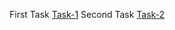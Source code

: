 First Task [Task-1](https://explorer.testnet.near.org/transactions/BbKLgywTMpcuzz6tawPaJzgNtQ7jW2EJES9ukcp1GTH9)
Second Task [Task-2](https://explorer.testnet.near.org/transactions/YPXbrq887PXTfDJAq2SxNn5o9pswmpbfpvxFUezPH7e)
